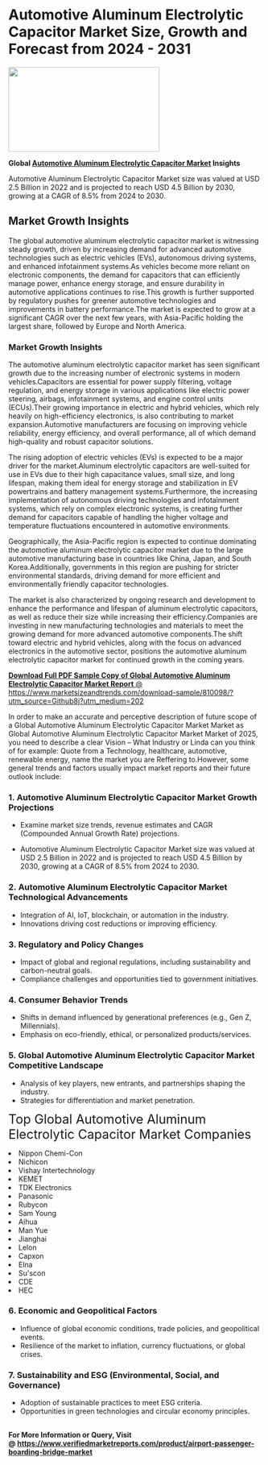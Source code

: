 <H1>Automotive Aluminum Electrolytic Capacitor Market Size, Growth and Forecast from 2024 - 2031</H1><img class="aligncenter size-medium wp-image-584254" src="https://thirdeyenews.in/wp-content/uploads/2024/09/Global-Market-Research-300x168.jpeg" alt="" width="300" height="168" /><p><strong>Global&nbsp;<a href="https://www.marketsizeandtrends.com/download-sample/810098/?utm_source=Github8j?utm_medium=202">Automotive Aluminum Electrolytic Capacitor Market</a> Insights</strong></p><p>Automotive Aluminum Electrolytic Capacitor Market size was valued at USD 2.5 Billion in 2022 and is projected to reach USD 4.5 Billion by 2030, growing at a CAGR of 8.5% from 2024 to 2030.</p><p><h2>Market Growth Insights</h2> <p>The global automotive aluminum electrolytic capacitor market is witnessing steady growth, driven by increasing demand for advanced automotive technologies such as electric vehicles (EVs), autonomous driving systems, and enhanced infotainment systems.As vehicles become more reliant on electronic components, the demand for capacitors that can efficiently manage power, enhance energy storage, and ensure durability in automotive applications continues to rise.This growth is further supported by regulatory pushes for greener automotive technologies and improvements in battery performance.The market is expected to grow at a significant CAGR over the next few years, with Asia-Pacific holding the largest share, followed by Europe and North America.</p> <p><a href="#"></a></p> <h3>Market Growth Insights</h3> <p>The automotive aluminum electrolytic capacitor market has seen significant growth due to the increasing number of electronic systems in modern vehicles.Capacitors are essential for power supply filtering, voltage regulation, and energy storage in various applications like electric power steering, airbags, infotainment systems, and engine control units (ECUs).Their growing importance in electric and hybrid vehicles, which rely heavily on high-efficiency electronics, is also contributing to market expansion.Automotive manufacturers are focusing on improving vehicle reliability, energy efficiency, and overall performance, all of which demand high-quality and robust capacitor solutions.</p> <p>The rising adoption of electric vehicles (EVs) is expected to be a major driver for the market.Aluminum electrolytic capacitors are well-suited for use in EVs due to their high capacitance values, small size, and long lifespan, making them ideal for energy storage and stabilization in EV powertrains and battery management systems.Furthermore, the increasing implementation of autonomous driving technologies and infotainment systems, which rely on complex electronic systems, is creating further demand for capacitors capable of handling the higher voltage and temperature fluctuations encountered in automotive environments.</p> <p>Geographically, the Asia-Pacific region is expected to continue dominating the automotive aluminum electrolytic capacitor market due to the large automotive manufacturing base in countries like China, Japan, and South Korea.Additionally, governments in this region are pushing for stricter environmental standards, driving demand for more efficient and environmentally friendly capacitor technologies.</p> <p>The market is also characterized by ongoing research and development to enhance the performance and lifespan of aluminum electrolytic capacitors, as well as reduce their size while increasing their efficiency.Companies are investing in new manufacturing technologies and materials to meet the growing demand for more advanced automotive components.The shift toward electric and hybrid vehicles, along with the focus on advanced electronics in the automotive sector, positions the automotive aluminum electrolytic capacitor market for continued growth in the coming years.</p> <p><a href="#"></p><p><span class=""><strong>Download Full PDF Sample Copy of Global Automotive Aluminum Electrolytic Capacitor Market Report</strong> @ <a href="https://www.marketsizeandtrends.com/download-sample/810098/?utm_source=Github8j?utm_medium=202" target="_blank">https://www.marketsizeandtrends.com/download-sample/810098/?utm_source=Github8j?utm_medium=202</a></span></p><p>In order to make an accurate and perceptive description of future scope of a Global&nbsp;Automotive Aluminum Electrolytic Capacitor Market Market as Global&nbsp;Automotive Aluminum Electrolytic Capacitor Market Market of 2025, you need to describe a clear Vision &ndash; What Industry or Linda can you think of for example: Quote from a Technology, healthcare, automotive, renewable energy, name the market you are Reffering to.However, some general trends and factors usually impact market reports and their future outlook include:</p><h3>1.&nbsp;<strong>Automotive Aluminum Electrolytic Capacitor Market Growth Projections</strong></h3><ul><li>Examine market size trends, revenue estimates and CAGR (Compounded Annual Growth Rate) projections.</li><li><p>Automotive Aluminum Electrolytic Capacitor Market size was valued at USD 2.5 Billion in 2022 and is projected to reach USD 4.5 Billion by 2030, growing at a CAGR of 8.5% from 2024 to 2030.</p></li></ul><h3>2.&nbsp;<strong>Automotive Aluminum Electrolytic Capacitor Market Technological Advancements</strong></h3><ul><li>Integration of AI, IoT, blockchain, or automation in the industry.</li><li>Innovations driving cost reductions or improving efficiency.</li></ul><h3>3.&nbsp;<strong>Regulatory and Policy Changes</strong></h3><ul><li>Impact of global and regional regulations, including sustainability and carbon-neutral goals.</li><li>Compliance challenges and opportunities tied to government initiatives.</li></ul><h3>4.&nbsp;<strong>Consumer Behavior Trends</strong></h3><ul><li>Shifts in demand influenced by generational preferences (e.g., Gen Z, Millennials).</li><li>Emphasis on eco-friendly, ethical, or personalized products/services.</li></ul><h3>5.&nbsp;<strong>Global Automotive Aluminum Electrolytic Capacitor Market Competitive Landscape</strong></h3><ul><li>Analysis of key players, new entrants, and partnerships shaping the industry.</li><li>Strategies for differentiation and market penetration.</li></ul><p data-pm-slice="1 1 []"><span style="color: inherit; font-family: inherit; font-size: 25px;">Top Global Automotive Aluminum Electrolytic Capacitor Market Companies</span></p><div class="" data-test-id=""><p><li>Nippon Chemi-Con</li><li> Nichicon</li><li> Vishay Intertechnology</li><li> KEMET</li><li> TDK Electronics</li><li> Panasonic</li><li> Rubycon</li><li> Sam Young</li><li> Aihua</li><li> Man Yue</li><li> Jianghai</li><li> Lelon</li><li> Capxon</li><li> Elna</li><li> Su'scon</li><li> CDE</li><li> HEC</li></p></div><h3>6.&nbsp;<strong>Economic and Geopolitical Factors</strong></h3><ul><li>Influence of global economic conditions, trade policies, and geopolitical events.</li><li>Resilience of the market to inflation, currency fluctuations, or global crises.</li></ul><h3>7.&nbsp;<strong>Sustainability and ESG (Environmental, Social, and Governance)</strong></h3><ul><li>Adoption of sustainable practices to meet ESG criteria.</li><li>Opportunities in green technologies and circular economy principles.</li></ul><h2><strong style="font-size: 14px;">For More Information or Query, Visit @&nbsp;</strong><a style="background-color: #ffffff; font-size: 14px;" href="https://www.marketsizeandtrends.com/report/automotive-aluminum-electrolytic-capacitor-market/" target="_blank">https://www.verifiedmarketreports.com/product/airport-passenger-boarding-bridge-market</a></h2>